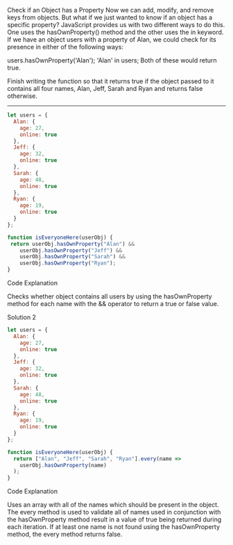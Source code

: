 Check if an Object has a Property
Now we can add, modify, and remove keys from objects. But what if we just wanted to know if an object has a specific property? JavaScript provides us with two different ways to do this. One uses the hasOwnProperty() method and the other uses the in keyword. If we have an object users with a property of Alan, we could check for its presence in either of the following ways:

users.hasOwnProperty('Alan');
'Alan' in users;
Both of these would return true.

Finish writing the function so that it returns true if the object passed to it contains all four names, Alan, Jeff, Sarah and Ryan and returns false otherwise.

---------------
```js
let users = {
  Alan: {
    age: 27,
    online: true
  },
  Jeff: {
    age: 32,
    online: true
  },
  Sarah: {
    age: 48,
    online: true
  },
  Ryan: {
    age: 19,
    online: true
  }
};

function isEveryoneHere(userObj) {
 return userObj.hasOwnProperty("Alan") &&
    userObj.hasOwnProperty("Jeff") &&
    userObj.hasOwnProperty("Sarah") &&
    userObj.hasOwnProperty("Ryan");
}
```
Code Explanation

Checks whether object contains all users by using the hasOwnProperty method for each name with the && operator to return a true or false value.


Solution 2
```js
let users = {
  Alan: {
    age: 27,
    online: true
  },
  Jeff: {
    age: 32,
    online: true
  },
  Sarah: {
    age: 48,
    online: true
  },
  Ryan: {
    age: 19,
    online: true
  }
};

function isEveryoneHere(userObj) {
  return ["Alan", "Jeff", "Sarah", "Ryan"].every(name =>
    userObj.hasOwnProperty(name)
  );
}
```
Code Explanation

Uses an array with all of the names which should be present in the object.
The every method is used to validate all of names used in conjunction with the hasOwnProperty method result in a value of true being returned during each iteration.
If at least one name is not found using the hasOwnProperty method, the every method returns false.